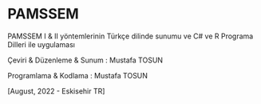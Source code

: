 # PAMSSEM

PAMSSEM I & II yöntemlerinin Türkçe dilinde sunumu ve C# ve R Programa Dilleri ile uygulaması

Çeviri & Düzenleme & Sunum	: Mustafa TOSUN

Programlama & Kodlama		    : Mustafa TOSUN

[August, 2022 - Eskisehir TR]